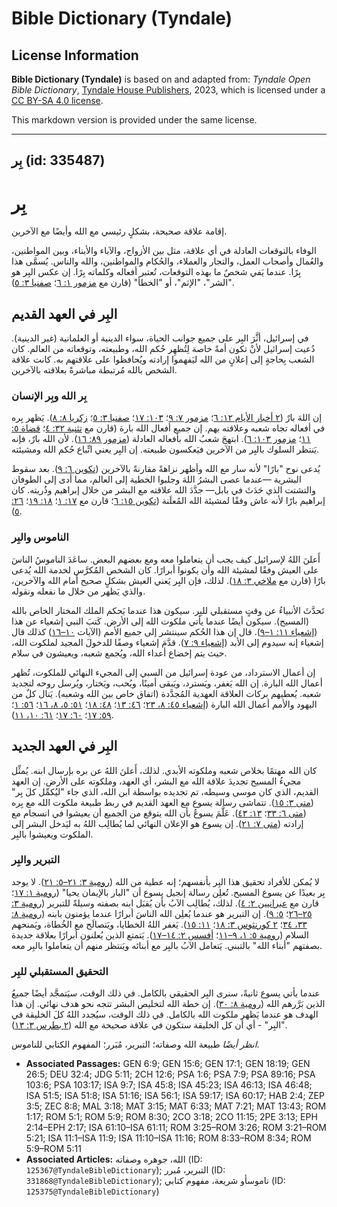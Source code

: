 # Bible Dictionary (Tyndale)

## License Information

**Bible Dictionary (Tyndale)** is based on and adapted from: _Tyndale Open Bible Dictionary_, [Tyndale House Publishers](https://tyndaleopenresources.com/), 2023, which is licensed under a [CC BY-SA 4.0 license](https://creativecommons.org/licenses/by-sa/4.0/legalcode.en).

This markdown version is provided under the same license.



--------------------------------

## بِر (id: 335487)

بِر
===

إقامة علاقة صحيحة، بشكلٍ رئيسي مع الله وأيضًا مع الآخرين.

الوفاء بالتوقعات العادلة في أي علاقة، مثل بين الأزواج، والآباء والأبناء، وبين المواطنين، والعُمال وأصحاب العمل، والتجار والعملاء، والحُكام والمواطنين، والله والناس. يُسمَّى هذا بِرًا. عندما يَفي شخصٌ ما بهذه التوقعات، تُعتبر أفعاله وكلماته بِرًا. إن عكس البِر هو "الشر"، "الإثم"، أو "الخطأ" (قارن مع [مزمور ١: ٦](https://ref.ly/Ps1:6)؛ [صفنيا ٣: ٥](https://ref.ly/Zeph3:5)).

البِر في العهد القديم
---------------------

في إسرائيل، أثَّرَ البِر على جميع جوانب الحياة، سواء الدينية أو العلمانية (غير الدينية). دُعيت إسرائيل لأنْ تكون أمةً خاصة لِتُظهِر حُكم الله، وطبيعته، وتوقعاته من العالم. كان الشعب بِحاجةٍ إلى إعلانٍ من الله ليَفهموا إرادته ويُحافظوا على علاقتهم به. كانت علاقة الشخص بالله مُرتبطة مباشرةً بعلاقته بالآخرين.

### بِر الله وبِر الإنسان

إن اللهَ بارٌ ([٢ أخبار الأيام ١٢: ٦](https://ref.ly/2Chr12:6)؛ [مزمور ٧: ٩](https://ref.ly/Ps7:9)؛ [١٠٣: ١٧](https://ref.ly/Ps103:17)؛ [صفنيا ٣: ٥](https://ref.ly/Zeph3:5)؛ [زكريا ٨: ٨](https://ref.ly/Zech8:8)). يَظهر بِره في أفعاله تجاه شعبه وعلاقته بهم. إن جميع أفعال الله بارة (قارن مع [تثنية ٣٢: ٤](https://ref.ly/Deut32:4)؛ [قضاة ٥: ١١](https://ref.ly/Judg5:11)؛ [مزمور ١٠٣: ٦](https://ref.ly/Ps103:6)). ابتهجَ شعبُ الله بأفعاله العادلة ([مزمور ٨٩: ١٦](https://ref.ly/Ps89:16)). لأن الله بارٌ، فإنه يَنتظر السلوك بالبِر من الآخرين فيَعكسون طبيعته. إن البِر يعني اتِّباع حُكم الله ومشيئته.

يُدعى نوح "بارًا" لأنه سار مع الله وأظهر نزاهةً مقارنةً بالآخرين ([تكوين ٦: ٩](https://ref.ly/Gen6:9)). بعد سقوط البشرية —عندما عصى البشرُ اللهَ وجلبوا الخطية إلى العالم، مما أدى إلى الطوفان والتشتت الذي حَدَثَ في بابل— جدَّدَ الله علاقته مع البشر من خلال إبراهيم وذُريته. كان إبراهيم بارًا لأنه عاش وفقًا لمشيئة الله المُعلَنة ([تكوين ١٥: ٦](https://ref.ly/Gen15:6)؛ قارن مع [١٧: ١](https://ref.ly/Gen17:1)؛ [١٨: ١٩](https://ref.ly/Gen18:19)؛ [٢٦: ٥](https://ref.ly/Gen26:5)).

### الناموس والبِر

أَعلنَ اللهُ لإسرائيل كيف يجب أن يتعاملوا معه ومع بعضهم البعض. ساعَدَ الناموسُ الناسَ على العيش وفقًا لمشيئة الله وأن يكونوا أبرارًا. كان الشخص المُكرَّس لخدمة الله يُدعى بارًا (قارن مع [ملاخي ٣: ١٨](https://ref.ly/Mal3:18)). لذلك، فإن البِر يَعني العيش بشكلٍ صحيح أمام الله والآخرين، والذي يَظهر من خلال ما نفعله ونقوله.

تَحدَّثَ الأنبياءُ عن وقتٍ مستقبلي للبِر. سيكون هذا عندما يَحكم الملك المختار الخاص بالله (المسيح). سيكون أيضًا عندما يأتي ملكوت الله إلى الأرض. كَتبَ النبي إشعياء عن هذا ([إشعياء ١١: ١–٩](https://ref.ly/Isa11:1-Isa11:9)). قال إن هذا الحُكم سينتشر إلى جميع الأمم (الآيات [١٠–١٦](https://ref.ly/Isa11:10-Isa11:16)) كذلك قال إشعياء إنه سيدوم إلى الأبد ([إشعياء ٩: ٧](https://ref.ly/Isa9:7)). قدَّمَ إشعياء وصفًا للدخولَ المجيد لملكوت الله، حيث يتم إخضاع أعداء الله، ويُجمع شعبه، ويعيشون في سلام.

إن أعمال الاسترداد، من عودة إسرائيل من السبي إلى المجيء النهائي للملكوت، تُظهر أعمال الله البارة. إن الله يَغفر، ويَسترد، ويَبقى أمينًا، ويُحب، ويَختار، ويُرسل روحه لتجديد شعبه. يُعطيهم بركات العلاقة العهدية المُجدَّدة (اتفاق خاص بين الله وشعبه). يَنال كلٌ من اليهود والأمم أعمال الله البارة ([إشعياء ٤٥: ٨، ٢٣](https://ref.ly/Isa45:8,Isa45:23)؛ [٤٦: ١٣](https://ref.ly/Isa46:13,Isa46:48)؛ [٤٨: ١٨](https://ref.ly/Isa46:13,Isa46:48)؛ [٥١: ٥، ٨، ١٦](https://ref.ly/Isa51:5,Isa51:8,Isa51:16)؛ [٥٦: ١](https://ref.ly/Isa56:1)؛ [٥٩: ١٧](https://ref.ly/Isa59:17)؛ [٦٠: ١٧](https://ref.ly/Isa60:17)؛ [٦١: ١٠، ١١](https://ref.ly/Isa61:10-Isa61:11)).

البِر في العهد الجديد
---------------------

كان الله مهتمًا بخلاص شعبه وملكوته الأبدي. لذلك، أَعلنَ اللهُ عن بره بإرسال ابنه. يُمثِّل مجيءُ المسيح تجديدَ علاقة الله مع البشر، أي العهد، وملكوته على الأرض. إن العهد القديم، الذي كان موسى وسيطه، تم تجديده بواسطة ابن الله، الذي جاء "ليُكمِّل كلَ بِر" ([متى ٣: ١٥](https://ref.ly/Matt3:15)). تتماشى رسالة يسوع مع العهد القديم في ربط طبيعة ملكوت الله مع بِره ([متى ٦: ٣٣](https://ref.ly/Matt6:33)؛ [١٣: ٤٣](https://ref.ly/Matt13:43)). عَلَّمَ يسوعُ بأن الله يتوقع من الجميع أن يعيشوا في انسجام مع إرادته ([متى ٧: ٢١](https://ref.ly/Matt7:21)). إن يسوع هو الإعلان النهائي لما يُطالِب اللهُ به ليَدخل البشر إلى الملكوت ويعيشوا بالبِر.

### التبرير والبِر

لا يُمكن للأفراد تحقيق هذا البِر بأنفسهم؛ إنه عطية من الله ([رومية ٣: ٢١–٥: ٢١](https://ref.ly/Rom3:21-Rom5:21)). لا يوجد بِر بعيدًا عن يسوع المسيح. تُعلِن رسالة إنجيل يسوع أن "البار بالإيمان يحيا" ([رومية ١: ١٧](https://ref.ly/Rom1:17)؛ قارن مع [عبرانيين ٢: ٤](https://ref.ly/Hab2:4)). لذلك، يُطالِب الآبُ بأن يُقبَل ابنه بصفته وسيلةً للتبرير ([رومية ٣: ٢٥–٢٦](https://ref.ly/Rom3:25-Rom3:26)؛ [٥: ٩](https://ref.ly/Rom5:9)). إن التبرير هو عندما يُعلِن الله الناسَ أبرارًا عندما يؤمنون بابنه ([رومية ٨: ٣٣، ٣٤](https://ref.ly/Rom8:33-Rom8:34)؛ [٢ كورنثوس ٣: ١٨](https://ref.ly/2Cor3:18)؛ [١١: ١٥](https://ref.ly/2Cor11:15)). يَغفر اللهُ الخطايا، ويَتصالَح مع الخُطاة، ويَمنحهم السلام ([رومية ٥: ١، ٩–١١](https://ref.ly/Rom5:1,Rom5:9-Rom5:11)؛ [أفسس ٢: ١٤–١٧](https://ref.ly/Eph2:14-Eph2:17)). يَتمتع الذين يُعلنون أبرارًا بعلاقة جديدة بصفتهم "أبناء الله" بالتبني. يَتعامل الآبُ بالبِر مع أبنائه ويَنتظر منهم أن يتعاملوا بالبِر معه.

### التحقيق المستقبلي للبِر

عندما يأتي يسوع ثانيةً، سنرى البِر الحقيقي بالكامل. في ذلك الوقت، سيَتمجَّد أيضًا جميعُ الذين بَرَّرهم الله ([رومية ٨: ٣٠](https://ref.ly/Rom8:30)). إن خطة الله لتخليص البشر تتجه نحو هدف نهائي. إن هذا الهدف هو عندما يَظهر ملكوت الله بالكامل. في ذلك الوقت، سيُجدد اللهُ كلَ الخليقة في "البِر" \- أي أن كل الخليقة ستكون في علاقة صحيحة مع الله ([٢ بطرس ٣: ١٣](https://ref.ly/2Pet3:13)).

*انظر أيضًا* طبيعة الله وصفاته؛ التبرير، مُبَرر؛ المفهوم الكتابي للناموس.

* **Associated Passages:** GEN 6:9; GEN 15:6; GEN 17:1; GEN 18:19; GEN 26:5; DEU 32:4; JDG 5:11; 2CH 12:6; PSA 1:6; PSA 7:9; PSA 89:16; PSA 103:6; PSA 103:17; ISA 9:7; ISA 45:8; ISA 45:23; ISA 46:13; ISA 46:48; ISA 51:5; ISA 51:8; ISA 51:16; ISA 56:1; ISA 59:17; ISA 60:17; HAB 2:4; ZEP 3:5; ZEC 8:8; MAL 3:18; MAT 3:15; MAT 6:33; MAT 7:21; MAT 13:43; ROM 1:17; ROM 5:1; ROM 5:9; ROM 8:30; 2CO 3:18; 2CO 11:15; 2PE 3:13; EPH 2:14–EPH 2:17; ISA 61:10–ISA 61:11; ROM 3:25–ROM 3:26; ROM 3:21–ROM 5:21; ISA 11:1–ISA 11:9; ISA 11:10–ISA 11:16; ROM 8:33–ROM 8:34; ROM 5:9–ROM 5:11
* **Associated Articles:** الله، جوهره وصفاته (ID: `125367@TyndaleBibleDictionary`); التبرير، مُبرر (ID: `331868@TyndaleBibleDictionary`); ناموسأو شريعة، مفهوم كتابي (ID: `125375@TyndaleBibleDictionary`)

